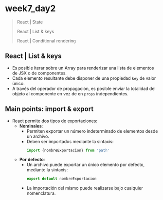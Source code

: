 # week7_day2

> React | State
>
> React | List & keys
> 
> React | Conditional rendering


## React | List & keys
- Es posible iterar sobre un Array para renderizar una lista de elementos de JSX o de componentes.
- Cada elemento resultante debe disponer de una propiedad `key` de valor ùnico.
- A través del operador de propagación, es posible enviar la totalidad del objeto al componente en vez de en `props` independientes.

## Main points: import & export
- React permite dos tipos de exportaciones:
  - **Nominales**:
    - Permiten exportar un número indeterminado de elementos desde un archivo.
    - Deben ser importados mediante la sintaxis:
      ````javascript
      import {nombreExportacion} from 'path'
      ````
  - **Por defecto**:
    - Un archivo puede exportar un único elemento por defecto, mediante la sintaxis:
      ````javascript
      export default nombreExportacion
      ````
    - La importación del mismo puede realizarse bajo cualquier nomenclatura.
